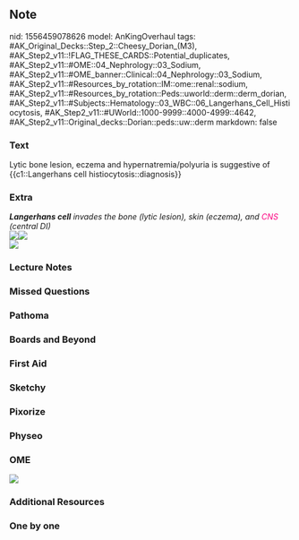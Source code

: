 ## Note
nid: 1556459078626
model: AnKingOverhaul
tags: #AK_Original_Decks::Step_2::Cheesy_Dorian_(M3), #AK_Step2_v11::!FLAG_THESE_CARDS::Potential_duplicates, #AK_Step2_v11::#OME::04_Nephrology::03_Sodium, #AK_Step2_v11::#OME_banner::Clinical::04_Nephrology::03_Sodium, #AK_Step2_v11::#Resources_by_rotation::IM::ome::renal::sodium, #AK_Step2_v11::#Resources_by_rotation::Peds::uworld::derm::derm_dorian, #AK_Step2_v11::#Subjects::Hematology::03_WBC::06_Langerhans_Cell_Histiocytosis, #AK_Step2_v11::#UWorld::1000-9999::4000-4999::4642, #AK_Step2_v11::Original_decks::Dorian::peds::uw::derm
markdown: false

### Text
Lytic bone lesion, eczema and hypernatremia/polyuria is suggestive of {{c1::Langerhans cell histiocytosis::diagnosis}}

### Extra
<div>
  <div style="font-weight: bold;"></div>
</div>
<div>
  <div style="font-weight: bold;"></div>
  <div style="font-weight: bold;"></div>
  <div style="font-weight: bold;"></div>
</div>
<div>
  <i><b>Langerhans cell</b> invades the bone (lytic lesion), skin
  (eczema), and <font color="#FC0280">CNS</font> (central DI)</i>
</div>
<div>
  <img src="paste-5968690281447425.jpg"><i><b><img src=
  "paste-2502540004425731.jpg"></b></i>
</div>
<div>
  <i><b><img src="paste-263242840539581.jpg"></b></i>
</div>

### Lecture Notes


### Missed Questions


### Pathoma


### Boards and Beyond


### First Aid


### Sketchy


### Pixorize


### Physeo


### OME
<div class="ome-widget">
  <a href=
  "https://onlinemeded.org/spa/nephrology/sodium/acquire?ref=anki"><img src="_OME_AnkiFlashcards_Lesson_5.png"></a>
</div>

### Additional Resources


### One by one

